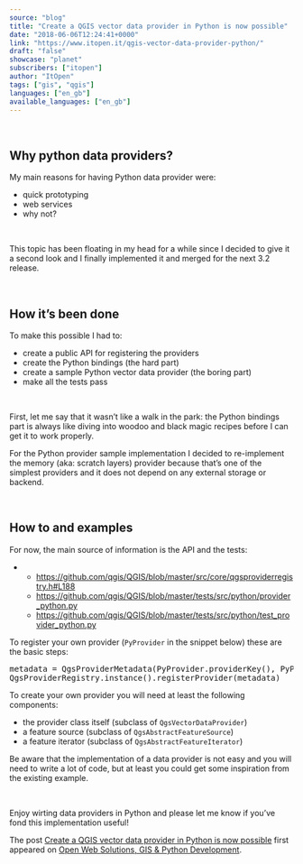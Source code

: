 ```yaml
---
source: "blog"
title: "Create a QGIS vector data provider in Python is now possible"
date: "2018-06-06T12:24:41+0000"
link: "https://www.itopen.it/qgis-vector-data-provider-python/"
draft: "false"
showcase: "planet"
subscribers: ["itopen"]
author: "ItOpen"
tags: ["gis", "qgis"]
languages: ["en_gb"]
available_languages: ["en_gb"]
---
```


<p>&nbsp;</p>
<h2>Why python data providers?</h2>
<p>My main reasons for having Python data provider were:</p>
<ul>
	<li>quick prototyping</li>
	<li>web services</li>
	<li>why not?</li>
</ul>
<p>&nbsp;</p>
<p>This topic has been floating in my head for a while since I decided to give it a second look and I finally implemented it and merged for the next 3.2 release.</p>
<p>&nbsp;</p>
<h2>How it&#8217;s been done</h2>
<p>To make this possible I had to:</p>
<ul>
	<li>create a public API for registering the providers</li>
	<li>create the Python bindings (the hard part)</li>
	<li>create a sample Python vector data provider (the boring part)</li>
	<li>make all the tests pass</li>
</ul>
<p>&nbsp;</p>
<p>First, let me say that it wasn&#8217;t like a walk in the park: the Python bindings part is always like diving into woodoo and black magic recipes before I can get it to work properly.</p>
<p>For the Python provider sample implementation I decided to re-implement the memory (aka: scratch layers) provider because that&#8217;s one of the simplest providers and it does not depend on any external storage or backend.</p>
<p>&nbsp;</p>
<h2>How to and examples</h2>
<p>For now, the main source of information is the API and the tests:</p>
<ul>
	<li>
<ul>
	<li><a href="https://github.com/qgis/QGIS/blob/master/src/core/qgsproviderregistry.h#L188">https://github.com/qgis/QGIS/blob/master/src/core/qgsproviderregistry.h#L188</a></li>
	<li><a href="https://github.com/qgis/QGIS/blob/master/tests/src/python/provider_python.py">https://github.com/qgis/QGIS/blob/master/tests/src/python/provider_python.py</a></li>
	<li><a href="https://github.com/qgis/QGIS/blob/master/tests/src/python/test_provider_python.py">https://github.com/qgis/QGIS/blob/master/tests/src/python/test_provider_python.py</a></li>
</ul>
</li>
</ul>
<p>To register your own provider (<code>PyProvider</code> in the snippet below) these are the basic steps:</p>
<pre class="wp-code-highlight prettyprint">metadata = QgsProviderMetadata(PyProvider.providerKey(), PyProvider.description(), PyProvider.createProvider)
QgsProviderRegistry.instance().registerProvider(metadata)
</pre>
<p>To create your own provider you will need at least the following components:</p>
<ul>
	<li>the provider class itself (subclass of <code>QgsVectorDataProvider</code>)</li>
	<li>a feature source (subclass of <code>QgsAbstractFeatureSource</code>)</li>
	<li>a feature iterator (subclass of <code>QgsAbstractFeatureIterator</code>)</li>
</ul>
<p>Be aware that the implementation of a data provider is not easy and you will need to write a lot of code, but at least you could get some inspiration from the existing example.</p>
<p>&nbsp;</p>
<p>Enjoy wirting data providers in Python and please let me know if you&#8217;ve fond this implementation useful!</p><p>The post <a href="https://www.itopen.it/qgis-vector-data-provider-python/">Create a QGIS vector data provider in Python is now possible</a> first appeared on <a href="https://www.itopen.it">Open Web Solutions, GIS & Python Development</a>.</p>
